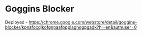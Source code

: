 # Goggins Blocker

Deployed - https://chrome.google.com/webstore/detail/goggins-blocker/kpnafocdjkofgnpaafppplaghogpgadk?hl=en&authuser=0
